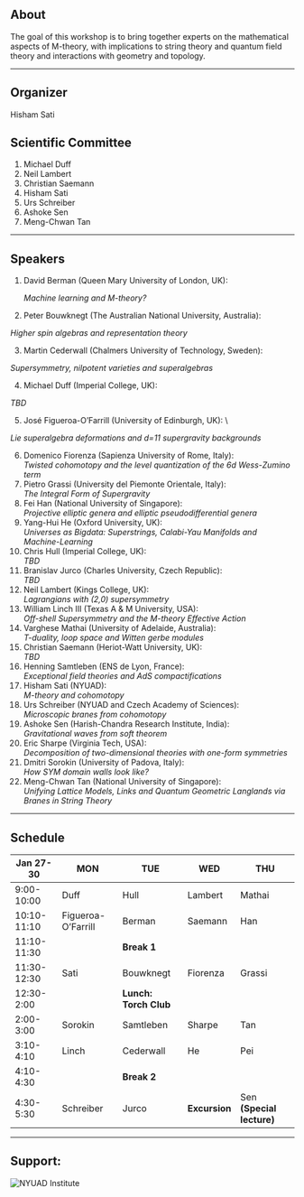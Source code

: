 ## About

The goal of this workshop is to bring together experts on the mathematical aspects of 
M-theory, with implications to string theory and  quantum field theory and interactions 
with geometry and topology. 

___
## Organizer

Hisham Sati

## Scientific Committee

  1. Michael Duff
  2. Neil Lambert 
  3. Christian Saemann 
  4. Hisham Sati
  5. Urs Schreiber 
  6. Ashoke Sen 
  7. Meng-Chwan Tan 
  
___
## Speakers

1. David Berman  (Queen Mary University of London, UK):        

   *Machine learning and M-theory?*

2. Peter Bouwknegt (The Australian National University, Australia): <br />

*Higher spin algebras and representation theory*

3. Martin Cederwall (Chalmers University of Technology, Sweden):  

*Supersymmetry, nilpotent varieties and superalgebras*

4. Michael Duff  (Imperial College, UK): <br />

*TBD*

5. José Figueroa-O’Farrill (University of Edinburgh, UK): \

*Lie superalgebra deformations and d=11 supergravity backgrounds* 

6. Domenico Fiorenza (Sapienza University of Rome, Italy): \
*Twisted cohomotopy and the level quantization of the 6d Wess-Zumino term*
7. Pietro Grassi (University del Piemonte Orientale, Italy):\
*The Integral Form of Supergravity*
8. Fei Han  (National University of Singapore): \
*Projective elliptic genera and elliptic pseudodifferential genera*
9. Yang-Hui He (Oxford University, UK): \
*Universes as Bigdata:  Superstrings, Calabi-Yau Manifolds and Machine-Learning*
10. Chris Hull (Imperial College, UK): \
*TBD*
11. Branislav Jurco (Charles University, Czech Republic): \
*TBD*
12. Neil Lambert (Kings College, UK): \
*Lagrangians with (2,0) supersymmetry*
13. William Linch III  (Texas A & M University, USA):\
*Off-shell Supersymmetry and the M-theory Effective Action*
14. Varghese Mathai (University of Adelaide, Australia):\
*T-duality, loop space and Witten gerbe modules*
15. Christian Saemann (Heriot-Watt University, UK): \
*TBD*
16. Henning Samtleben (ENS de Lyon, France): \
*Exceptional field theories and AdS compactifications*
17. Hisham Sati (NYUAD): \
*M-theory and cohomotopy* 
18. Urs Schreiber (NYUAD and Czech Academy of Sciences):\
*Microscopic branes from cohomotopy*
19. Ashoke Sen (Harish-Chandra Research Institute, India): \
*Gravitational waves from soft theorem*
20. Eric Sharpe (Virginia Tech, USA): \
*Decomposition of two-dimensional theories with one-form symmetries*
21. Dmitri Sorokin (University of Padova, Italy):\
*How SYM domain walls look like?* 
22. Meng-Chwan Tan (National University of Singapore):\
*Unifying Lattice Models, Links and Quantum Geometric Langlands via Branes in String Theory*

___
## Schedule

| Jan 27-30   | MON                | TUE                 | WED            |         THU             |
|-------------|--------------------|---------------------|----------------|-------------------------|
| 9:00-10:00  | Duff               | Hull                | Lambert        | Mathai                  |
| 10:10-11:10 | Figueroa-O’Farrill | Berman              | Saemann        | Han                     |
| 11:10-11:30 |                    | **Break 1**         |                |                         |
| 11:30-12:30 | Sati               | Bouwknegt           | Fiorenza       | Grassi                  |
| 12:30-2:00  |                    |**Lunch: Torch Club**|                |                         |
| 2:00-3:00   | Sorokin            | Samtleben           | Sharpe         | Tan                     |
| 3:10-4:10   | Linch              | Cederwall           | He             | Pei                     |
| 4:10-4:30   |                    | **Break 2**         |                |                         |
| 4:30-5:30   | Schreiber          | Jurco               | **Excursion**  |Sen **(Special lecture)**|
                                                                    
___

## Support:
![NYUAD Institute](https://armacad.info/images/2016/07/institute-promomovthumb317564-Nm55Q2WBZr_LT4dVRIhTGesaoVNZ7Tlt.png)
